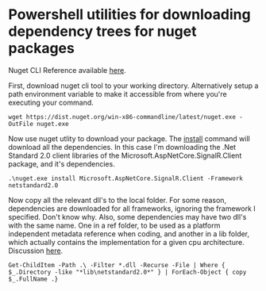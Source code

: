 # Powershell utilities for downloading dependency trees for nuget packages

Nuget CLI Reference available [here](https://docs.microsoft.com/en-us/nuget/tools/nuget-exe-cli-reference).


First, download nuget cli tool to your working directory. Alternatively  setup a path environment variable to make it accessible from where you're executing your command.

    wget https://dist.nuget.org/win-x86-commandline/latest/nuget.exe -OutFile nuget.exe

Now use nuget utlity to download your package. The [install](https://docs.microsoft.com/en-us/nuget/tools/cli-ref-install) command will download all the dependencies. In this case I'm downloading the .Net Standard 2.0 client libraries of the Microsoft.AspNetCore.SignalR.Client package, and it's dependencies.

    .\nuget.exe install Microsoft.AspNetCore.SignalR.Client -Framework netstandard2.0

Now copy all the relevant dll's to the local folder. For some reason, dependencies are downloaded for all frameworks, ignoring the framework I specified. Don't know why. Also, some dependencies may have two dll's with the same name. One in a ref folder, to be used as a platform independent metadata reference when coding, and another in a lib folder, which actually contains the implementation for a given cpu architecture. Discussion [here](https://stackoverflow.com/questions/34611991/how-to-package-a-multi-architecture-net-library-that-targets-the-universal-wind). 

    Get-ChildItem -Path .\ -Filter *.dll -Recurse -File | Where { $_.Directory -like "*lib\netstandard2.0*" } | ForEach-Object { copy $_.FullName .}
